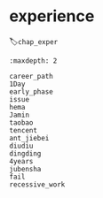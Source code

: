 # experience
:label:`chap_exper`

```toc
:maxdepth: 2

career_path
1Day
early_phase
issue
hema
Jamin
taobao
tencent
ant_jiebei
diudiu
dingding
4years
jubensha
fail
recessive_work

```
